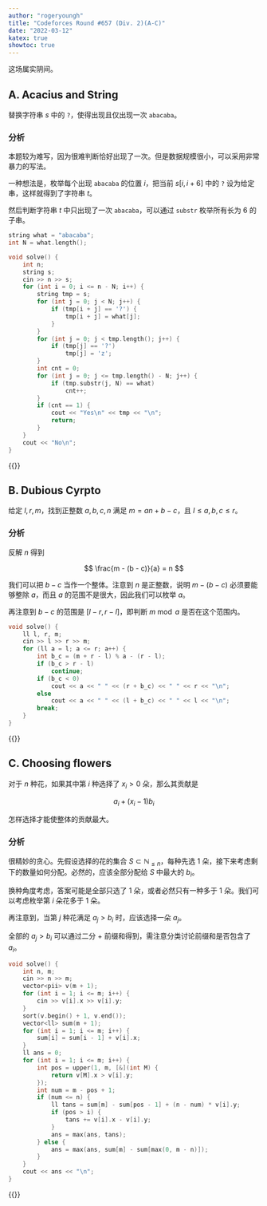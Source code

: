 ```yaml
---
author: "rogeryoungh"
title: "Codeforces Round #657 (Div. 2)(A-C)"
date: "2022-03-12"
katex: true
showtoc: true
---
```


这场属实阴间。

## A. Acacius and String

替换字符串 $s$ 中的 `?`，使得出现且仅出现一次 `abacaba`。

### 分析

本题较为难写，因为很难判断恰好出现了一次。但是数据规模很小，可以采用非常暴力的写法。

一种想法是，枚举每个出现 `abacaba` 的位置 $i$，把当前 $s[i, i + 6]$ 中的 `?` 设为给定串，这样就得到了字符串 $t$。

然后判断字符串 $t$ 中只出现了一次 `abacaba`，可以通过 `substr` 枚举所有长为 $6$ 的子串。

```cpp
string what = "abacaba";
int N = what.length();

void solve() {
	int n;
	string s;
	cin >> n >> s;
	for (int i = 0; i <= n - N; i++) {
		string tmp = s;
		for (int j = 0; j < N; j++) {
			if (tmp[i + j] == '?') {
				tmp[i + j] = what[j];
			}
		}
		for (int j = 0; j < tmp.length(); j++) {
			if (tmp[j] == '?')
				tmp[j] = 'z';
		}
		int cnt = 0;
		for (int j = 0; j <= tmp.length() - N; j++) {
			if (tmp.substr(j, N) == what)
				cnt++;
		}
		if (cnt == 1) {
			cout << "Yes\n" << tmp << "\n";
			return;
		}
	}
	cout << "No\n";
}
```

{{<full-code url="Codeforces/CF1379/CF1379A.cpp">}}

## B. Dubious Cyrpto

给定 $l,r,m$，找到正整数 $a,b,c,n$ 满足 $m = an + b - c$，且 $l \leqslant a,b,c \leqslant r$。

### 分析

反解 $n$ 得到

$$
\frac{m - (b - c)}{a} = n
$$

我们可以把 $b - c$ 当作一个整体。注意到 $n$ 是正整数，说明 $m - (b - c)$ 必须要能够整除 $a$，而且 $a$ 的范围不是很大，因此我们可以枚举 $a$。

再注意到 $b-c$ 的范围是 $[l-r,r-l]$，即判断 $m \bmod a$ 是否在这个范围内。

```cpp
void solve() {
	ll l, r, m;
	cin >> l >> r >> m;
	for (ll a = l; a <= r; a++) {
		int b_c = (m + r - l) % a - (r - l);
		if (b_c > r - l)
			continue;
		if (b_c < 0)
			cout << a << " " << (r + b_c) << " " << r << "\n";
		else
			cout << a << " " << (l + b_c) << " " << l << "\n";
		break;
	}
}
```

{{<full-code url="Codeforces/CF1379/CF1379B.cpp">}}

## C. Choosing flowers

对于 $n$ 种花，如果其中第 $i$ 种选择了 $x_i > 0$ 朵，那么其贡献是

$$
a_i + (x_i - 1) b_i
$$

怎样选择才能使整体的贡献最大。

### 分析

很精妙的贪心。先假设选择的花的集合 $S \subset \mathbb{N}_{\leqslant n}$，每种先选 $1$ 朵，接下来考虑剩下的数量如何分配。必然的，应该全部分配给 $S$ 中最大的 $b_i$。

换种角度考虑，答案可能是全部只选了 $1$ 朵，或者必然只有一种多于 $1$ 朵。我们可以考虑枚举第 $i$ 朵花多于 $1$ 朵。

再注意到，当第 $j$ 种花满足 $a_j > b_i$ 时，应该选择一朵 $a_j$。

全部的 $a_j > b_i$ 可以通过二分 + 前缀和得到，需注意分类讨论前缀和是否包含了 $a_i$。

```cpp
void solve() {
	int n, m;
	cin >> n >> m;
	vector<pii> v(m + 1);
	for (int i = 1; i <= m; i++) {
		cin >> v[i].x >> v[i].y;
	}
	sort(v.begin() + 1, v.end());
	vector<ll> sum(m + 1);
	for (int i = 1; i <= m; i++) {
		sum[i] = sum[i - 1] + v[i].x;
	}
	ll ans = 0;
	for (int i = 1; i <= m; i++) {
		int pos = upper(1, m, [&](int M) {
			return v[M].x > v[i].y;
		});
		int num = m - pos + 1;
		if (num <= n) {
			ll tans = sum[m] - sum[pos - 1] + (n - num) * v[i].y;
			if (pos > i) {
				tans += v[i].x - v[i].y;
			}
			ans = max(ans, tans);
		} else {
			ans = max(ans, sum[m] - sum[max(0, m - n)]);
		}
	}
	cout << ans << "\n";
}
```

{{<full-code url="Codeforces/CF1379/CF1379C.cpp">}}
